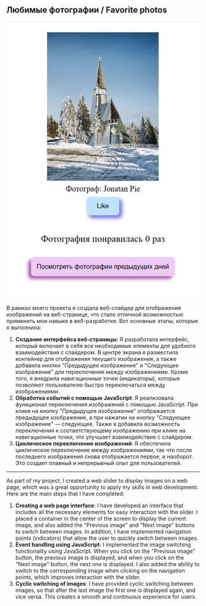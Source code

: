 ## Любимые фотографии / Favorite photos

![ Main ](./readme_assets/1.png)

В рамках моего проекта я создала веб-слайдер для отображения изображений на веб-странице, что стало отличной возможностью применить мои навыки в веб-разработке. Вот основные этапы, которые я выполнила:
1. **Создание интерфейса веб-страницы**: Я разработала интерфейс, который включает в себя все необходимые элементы для удобного взаимодействия с слайдером. В центре экрана я разместила контейнер для отображения текущего изображения, а также добавила кнопки "Предыдущее изображение" и "Следующее изображение" для переключения между изображениями. Кроме того, я внедрила навигационные точки (индикаторы), которые позволяют пользователю быстро переключаться между изображениями.
2. **Обработка событий с помощью JavaScript**: Я реализовала функционал переключения изображений с помощью JavaScript. При клике на кнопку "Предыдущее изображение" отображается предыдущее изображение, а при нажатии на кнопку "Следующее изображение" — следующее. Также я добавила возможность переключения к соответствующему изображению при клике на навигационные точки, что улучшает взаимодействие с слайдером.
3. **Циклическое переключение изображений**: Я обеспечила циклическое переключение между изображениями, так что после последнего изображения снова отображается первое, и наоборот. Это создает плавный и непрерывный опыт для пользователей.


-----------------------------------------------------------------------------------------------------------------------------------------

As part of my project, I created a web slider to display images on a web page, which was a great opportunity to apply my skills in web development. Here are the main steps that I have completed:
1. **Creating a web page interface**: I have developed an interface that includes all the necessary elements for easy interaction with the slider. I placed a container in the center of the screen to display the current image, and also added the "Previous image" and "Next image" buttons to switch between images. In addition, I have implemented navigation points (indicators) that allow the user to quickly switch between images.
2. **Event handling using JavaScript**: I implemented the image switching functionality using JavaScript. When you click on the "Previous image" button, the previous image is displayed, and when you click on the "Next image" button, the next one is displayed. I also added the ability to switch to the corresponding image when clicking on the navigation points, which improves interaction with the slider.
3. **Cyclic switching of images**: I have provided cyclic switching between images, so that after the last image the first one is displayed again, and vice versa. This creates a smooth and continuous experience for users.